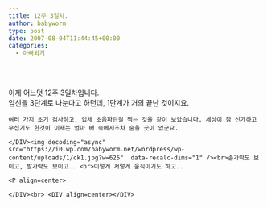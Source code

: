 ```yaml
---
title: 12주 3일차.
author: babyworm
type: post
date: 2007-08-04T11:44:45+00:00
categories:
  - 아빠되기

---
```

<DIV align=center><br>

<DIV style="TEXT-ALIGN: left">
  이제 어느덧 12주 3일차입니다. <br>임신을 3단계로 나눈다고 하던데, 1단계가 거의 끝난 것이지요. </p> 

    여러 가지 초기 검사하고, 입체 초음파란걸 찍는 것을 같이 보았습니다. 세상이 참 신기하고 무섭기도 한것이 이제는 엄마 배 속에서조차 숨을 곳이 없군요.

    </DIV><img decoding="async" src="https://i0.wp.com/babyworm.net/wordpress/wp-content/uploads/1/ck1.jpg?w=625"  data-recalc-dims="1" /><br>손가락도 보이고, 발가락도 보이고.. <br>이렇게 저렇게 움직이기도 하고..

    <P align=center>
  </P></p> 

    </DIV><br> <DIV align=center></DIV>
